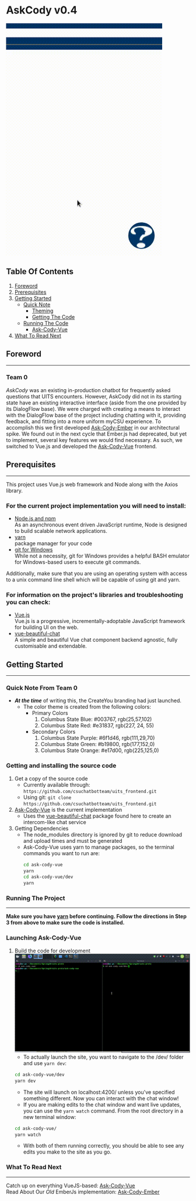 # AskCody v0.4

![Ask-Cody-Vue Demonstration see: docs/assets/ask-vue-demo.gif](docs/assets/ask-vue-demo.gif)

## Table Of Contents
1. [Foreword](#foreword)
2. [Prerequisites](#prereqs)
3. [Getting Started](#getstart)
    * [Quick Note](#getstart-note)
        * [Theming](#note-themes)
        * [Getting The Code](#note-code)
    * [Running The Code](#runcode)
        * [Ask-Cody-Vue](#runcode-vue)
0. [What To Read Next](#readnext)

<a type="hidden" id="foreword"></a>

## Foreword
***
### Team 0

*AskCody* was an existing in-production chatbot for frequently asked questions that UITS encounters. However, AskCody did not in its starting state have an existing interactive interface (aside from the one provided by its DialogFlow base). We were charged with creating a means to interact with the DialogFlow base of the project including chatting with it, providing feedback, and fitting into a more uniform myCSU experience. To accomplish this we first developed [Ask-Cody-Ember] in our  architectural spike. We found out in the next cycle that Ember.js had deprecated, but yet to implement, several key features we would find necessary. As such, we switched to Vue.js and developed the [Ask-Cody-Vue] frontend.

<a type="hidden" id="prereqs"></a>

## Prerequisites
***
This project uses Vue.js web framework and Node along with the Axios library.

### For the current project implementation you will need to install:
* [Node.js and npm]  
  As an asynchronous event driven JavaScript runtime, Node is designed to build scalable network applications.
* [yarn](https://yarnpkg.com/en/)  
package manager for your code
* [git for Windows](https://gitforwindows.org/)  
  While not a necessity, git for Windows provides a helpful BASH emulator for Windows-based users to execute git commands.

Additionally, make sure that you are using an operating system with access to a unix command line shell which will be capable of using git and yarn.

### For information on the project's libraries and troubleshooting you can check:
* [Vue.js]  
  Vue.js is a progressive, incrementally-adoptable JavaScript framework for building UI on the web.
* [vue-beautiful-chat]  
  A simple and beautiful Vue chat component backend agnostic, fully customisable and extendable.

<a id="getstart" type="hidden"></a>

## Getting Started
***
<a type="hidden" id="getstart-note"></a>

### Quick Note From Team 0
<a type="hidden" id="note-themes"></a>

* __*At the time*__ of writing this, the CreateYou branding had just launched.
    * The color theme is created from the following colors:
        * Primary Colors
            1. Columbus State Blue: #003767, rgb(25,57,102)
            2. Columbus State Red: #e31837, rgb(227, 24, 55)
        * Secondary Colors
            1. Columbus State Purple: #6f1d46, rgb(111,29,70)
            2. Columbus State Green: #b19800, rgb(177,152,0)
            3. Columbus State Orange: #e17d00, rgb(225,125,0)

<a type="hidden" id="note-code"></a>
### Getting and installing the source code
1. Get a copy of the source code
    * Currently available through: `https://github.com/csuchatbotteam/uits_frontend.git`
    * Using git: `git clone https://github.com/csuchatbotteam/uits_frontend.git`
2. [Ask-Cody-Vue] is the current implementation
    * Uses the [vue-beautiful-chat] package found here to create an intercom-like chat service
3. Getting Dependencies
    * The node_modules directory is ignored by git to reduce download and upload times and must be generated
    * Ask-Cody-Vue uses yarn to manage packages, so the terminal commands you want to run are:
        ```bash
        cd ask-cody-vue
        yarn
        cd ask-cody-vue/dev
        yarn
        ```


<a type="hidden" id="runcode"></a>


### Running The Project
***

 __Make sure you have [yarn](https://yarnpkg.com/lang/en/docs/install/) before continuing. Follow the directions in Step 3 from above to make sure the code is installed.__

<a type="hidden" id="runcode-vue"></a>

### Launching Ask-Cody-Vue

1. Build the code for development  
![cd and yarn {watch and dev} example: see docs/assets/ask-vue-cd.gif](docs/assets/ask-vue-cd.gif)
    * To actually launch the site, you want to navigate to the /dev/ folder and use `yarn dev`:
    ```bash
    cd ask-cody-vue/dev
    yarn dev
    ```
    * The site will launch on localhost:4200/ unless you've specified something different. Now you can interact with the chat window!
    * If you are making edits to the chat window and want live updates, you can use the `yarn watch` command. From the root directory in a new terminal window:
    ```bash
    cd ask-cody-vue/
    yarn watch
    ```
    * With both of them running correctly, you should be able to see any edits you make to the site as you go.



<a type="hidden" id="readnext"></a>

### What To Read Next
***
Catch up on everything VueJS-based: [Ask-Cody-Vue]  
Read About Our *Old* EmberJs implementation: [Ask-Cody-Ember]


[//]: # (These are a list of re-usable links throughout this README)
[Ask-Cody-Vue]: docs/ask-cody-vue.md
[Ask-Cody-Ember]: docs/ask-cody-ember.md
[Node.js and npm]: https://nodejs.org/
[Vue.js]: https://vuejs.org/
[vue-beautiful-chat]: https://vuejsexamples.com/a-simple-and-beautiful-vue-chat-component-backend-agnostic/
[yarn]: https://yarnpkg.com/en/
[Pusher.js]: https://github.com/pusher/pusher-js
[iframe-resizer]: https://github.com/davidjbradshaw/iframe-resizer
[uits-proto]: https://www/github.com/adlesh/uits-proto
